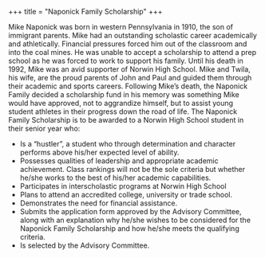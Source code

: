 +++
title = "Naponick Family Scholarship"
+++

Mike Naponick was born in western Pennsylvania in 1910, the son of immigrant parents. Mike had an outstanding scholastic career academically and athletically. Financial pressures forced him out of the classroom and into the coal mines. He was unable to accept a scholarship to attend a prep school as he was forced to work to support his family. Until his death in 1992, Mike was an avid supporter of Norwin High School. Mike and Twila, his wife, are the proud parents of John and Paul and guided them through their academic and sports careers. Following Mike’s death, the Naponick Family decided a scholarship fund in his memory was something Mike would have approved, not to aggrandize himself, but to assist young student athletes in their progress down the road of life. The Naponick Family Scholarship is to be awarded to a Norwin High School student in their senior year who:

* Is a “hustler”, a student who through determination and character performs above his/her expected level of ability.
* Possesses qualities of leadership and appropriate academic achievement. Class rankings will not be the sole criteria but whether he/she works to the best of his/her academic capabilities.
* Participates in interscholastic programs at Norwin High School
* Plans to attend an accredited college, university or trade school.
* Demonstrates the need for financial assistance.
* Submits the application form approved by the Advisory Committee, along with an explanation why he/she wishes to be considered for the Naponick Family Scholarship and how he/she meets the qualifying criteria.
* Is selected by the Advisory Committee.
